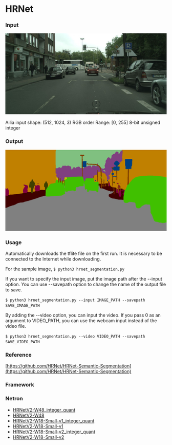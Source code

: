 # HRNet
### Input

<img src="test.png" width="640px">

Ailia input shape: (512, 1024, 3) RGB order Range: [0, 255] 8-bit unsigned integer

### Output
<img src="result.png" width="640px">


### Usage
Automatically downloads the tflite file on the first run. It is necessary to be connected to the Internet while downloading.

For the sample image, 
`$ python3 hrnet_segmentation.py`

If you want to specify the input image, put the image path after the --input option.
You can use --savepath option to change the name of the output file to save.

`$ python3 hrnet_segmentation.py --input IMAGE_PATH --savepath SAVE_IMAGE_PATH`

By adding the --video option, you can input the video.
If you pass 0 as an argument to VIDEO_PATH, you can use the webcam input instead of the video file.

`$ python3 hrnet_segmentation.py --video VIDEO_PATH --savepath SAVE_VIDEO_PATH`


### Reference
[https://github.com/HRNet/HRNet-Semantic-Segmentation](https://github.com/HRNet/HRNet-Semantic-Segmentation)

### Framework

### Netron
- [HRNetV2-W48_integer_quant](https://netron.app/?url=https://storage.googleapis.com/ailia-models-tflite/hrnet/HRNetV2-W48_integer_quant.tflite)
- [HRNetV2-W48](https://netron.app/?url=https://storage.googleapis.com/ailia-models-tflite/hrnet/HRNetV2-W48.tflite)
- [HRNetV2-W18-Small-v1_integer_quant](https://netron.app/?url=https://storage.googleapis.com/ailia-models-tflite/hrnet/HRNetV2-W18-Small-v1_integer_quant.tflite)
- [HRNetV2-W18-Small-v1](https://netron.app/?url=https://storage.googleapis.com/ailia-models-tflite/hrnet/HRNetV2-W18-Small-v1.tflite)
- [HRNetV2-W18-Small-v2_integer_quant](https://netron.app/?url=https://storage.googleapis.com/ailia-models-tflite/hrnet/HRNetV2-W18-Small-v2_integer_quant.tflite)
- [HRNetV2-W18-Small-v2](https://netron.app/?url=https://storage.googleapis.com/ailia-models-tflite/hrnet/HRNetV2-W18-Small-v2.tflite)
